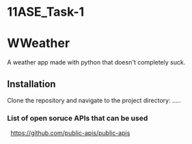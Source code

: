 # 11ASE_Task-1
 
# WWeather

A weather app made with python that doesn't completely suck.

## Installation

Clone the repository and navigate to the project directory:
.....

### List of open soruce APIs that can be used 
&nbsp; https://github.com/public-apis/public-apis